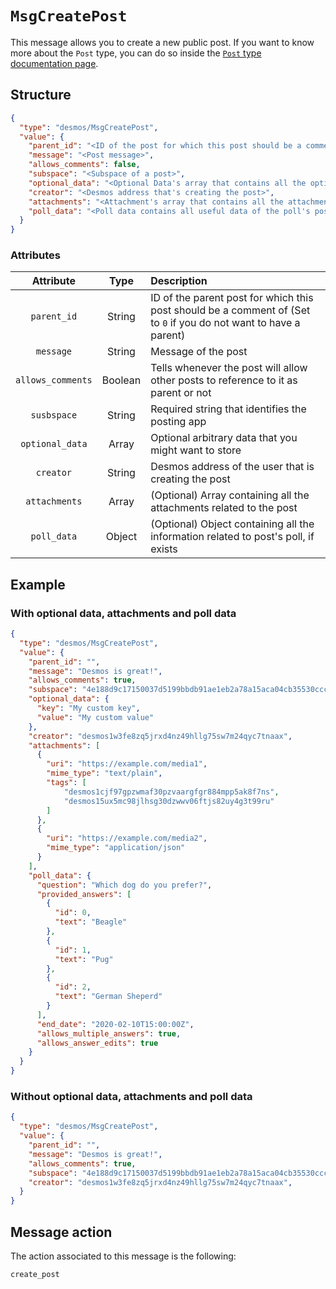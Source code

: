# `MsgCreatePost`
This message allows you to create a new public post. If you want to know more about the `Post` type, you can do so inside the [`Post` type documentation page](../../../types/posts/post.md).

## Structure
```json
{
  "type": "desmos/MsgCreatePost",
  "value": {
    "parent_id": "<ID of the post for which this post should be a comment of>",
    "message": "<Post message>",
    "allows_comments": false,
    "subspace": "<Subspace of a post>",
    "optional_data": "<Optional Data's array that contains all the optional data>",
    "creator": "<Desmos address that's creating the post>",
    "attachments": "<Attachment's array that contains all the attachments associated with the post",
    "poll_data": "<Poll data contains all useful data of the poll's post>"
  }
}
```

### Attributes
| Attribute | Type | Description |
| :-------: | :----: | :-------- |
| `parent_id` | String | ID of the parent post for which this post should be a comment of (Set to `0` if you do not want to have a parent) |
| `message` | String | Message of the post |
| `allows_comments` | Boolean | Tells whenever the post will allow other posts to reference to it as parent or not | 
| `susbspace` | String | Required string that identifies the posting app |
| `optional_data` | Array | Optional arbitrary data that you might want to store |
| `creator` | String | Desmos address of the user that is creating the post |
| `attachments` | Array | (Optional) Array containing all the attachments related to the post |
| `poll_data` | Object | (Optional) Object containing all the information related to post's poll, if exists |

## Example
### With optional data, attachments and poll data
```json
{
  "type": "desmos/MsgCreatePost",
  "value": {
    "parent_id": "",
    "message": "Desmos is great!",
    "allows_comments": true,
    "subspace": "4e188d9c17150037d5199bbdb91ae1eb2a78a15aca04cb35530cccb81494b36e",
    "optional_data": {
      "key": "My custom key",
      "value": "My custom value"
    },
    "creator": "desmos1w3fe8zq5jrxd4nz49hllg75sw7m24qyc7tnaax",
    "attachments": [
      {
        "uri": "https://example.com/media1",
        "mime_type": "text/plain",
        "tags": [
            "desmos1cjf97gpzwmaf30pzvaargfgr884mpp5ak8f7ns",
            "desmos15ux5mc98jlhsg30dzwwv06ftjs82uy4g3t99ru"
        ]   
      },
      {
        "uri": "https://example.com/media2",
        "mime_type": "application/json"
      }
    ],
    "poll_data": {
      "question": "Which dog do you prefer?",
      "provided_answers": [
        {
          "id": 0,
          "text": "Beagle"
        },
        {
          "id": 1,
          "text": "Pug"
        },
        {
          "id": 2,
          "text": "German Sheperd"
        }
      ],
      "end_date": "2020-02-10T15:00:00Z",
      "allows_multiple_answers": true,
      "allows_answer_edits": true
    }
  }
}
``` 

### Without optional data, attachments and poll data
```json
{
  "type": "desmos/MsgCreatePost",
  "value": {
    "parent_id": "",
    "message": "Desmos is great!",
    "allows_comments": true,
    "subspace": "4e188d9c17150037d5199bbdb91ae1eb2a78a15aca04cb35530cccb81494b36e",
    "creator": "desmos1w3fe8zq5jrxd4nz49hllg75sw7m24qyc7tnaax",
  }
}
```

## Message action
The action associated to this message is the following: 

```
create_post
```
